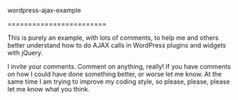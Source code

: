 wordpress-ajax-example

========================

This is purely an example, with lots of comments, to help me and others better understand how to do AJAX calls in WordPress plugins and widgets with jQuery.

I invite your comments. Comment on anything, really! If you have comments on how I could have done something better, or worse let me know. At the same time I am trying to improve my coding style, so please, please, please let me know what you think.

